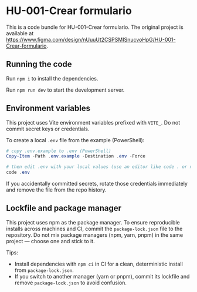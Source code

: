 
  # HU-001-Crear formulario

  This is a code bundle for HU-001-Crear formulario. The original project is available at https://www.figma.com/design/nUuuUt2CSPSMISnucvoHpG/HU-001-Crear-formulario.

  ## Running the code

  Run `npm i` to install the dependencies.

  Run `npm run dev` to start the development server.
  

## Environment variables

This project uses Vite environment variables prefixed with `VITE_`. Do not commit secret keys or credentials.

To create a local `.env` file from the example (PowerShell):

```powershell
# copy .env.example to .env (PowerShell)
Copy-Item -Path .env.example -Destination .env -Force

# then edit .env with your local values (use an editor like code . or notepad)
code .env
```

If you accidentally committed secrets, rotate those credentials immediately and remove the file from the repo history.

## Lockfile and package manager

This project uses npm as the package manager. To ensure reproducible installs across machines and CI, commit the `package-lock.json` file to the repository. Do not mix package managers (npm, yarn, pnpm) in the same project — choose one and stick to it.

Tips:
- Install dependencies with `npm ci` in CI for a clean, deterministic install from `package-lock.json`.
- If you switch to another manager (yarn or pnpm), commit its lockfile and remove `package-lock.json` to avoid confusion.
